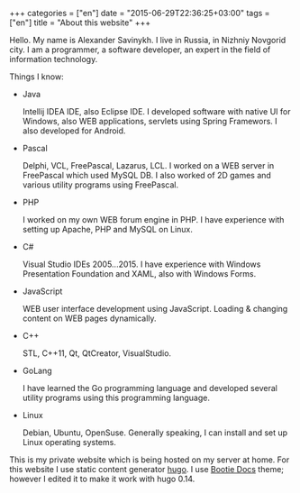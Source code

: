+++
categories = ["en"]
date = "2015-06-29T22:36:25+03:00"
tags = ["en"]
title = "About this website"
+++

Hello. My name is Alexander Savinykh. I live in Russia, in Nizhniy Novgorid city. I am a programmer, a software developer, an expert in the field of information technology.

Things I know:

*	Java

	Intellij IDEA IDE, also Eclipse IDE. I developed software with native UI for Windows, also WEB applications, servlets using Spring Framewors. I also developed for Android.

*	Pascal

	Delphi, VCL, FreePascal, Lazarus, LCL. I worked on a WEB server in FreePascal which used MySQL DB. I also worked of 2D games and various utility programs using FreePascal.

*	PHP

	I worked on my own WEB forum engine in PHP. I have experience with setting up Apache, PHP and MySQL on Linux.

*	C#

	Visual Studio IDEs 2005...2015. I have experience with Windows Presentation Foundation and XAML, also with Windows Forms.

*	JavaScript

	WEB user interface development using JavaScript. Loading & changing content on WEB pages dynamically.

*	C++

	STL, C++11, Qt, QtCreator, VisualStudio. 

*	GoLang

	I have learned the Go programming language and developed several utility programs using this programming language.

*	Linux

	Debian, Ubuntu, OpenSuse. Generally speaking, I can install and set up Linux operating systems.

This is my private website which is being hosted on my server at home. For this website I use static content generator [hugo](http://gohugo.io/). I use [Bootie Docs](https://github.com/key-amb/hugo-theme-bootie-docs) theme; however I edited it to make it work with hugo 0.14.